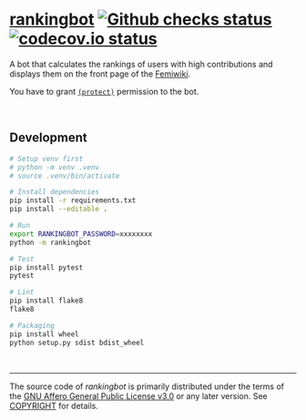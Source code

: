 [rankingbot] [![Github checks status]][github checks link] [![codecov.io status]][codecov.io link]
========
A bot that calculates the rankings of users with high contributions and displays
them on the front page of the [Femiwiki].

You have to grant [`(protect)`] permission to the bot.

&nbsp;

Development
--------
```bash
# Setup venv first
# python -m venv .venv
# source .venv/bin/activate

# Install dependencies
pip install -r requirements.txt
pip install --editable .

# Run
export RANKINGBOT_PASSWORD=xxxxxxxx
python -m rankingbot

# Test
pip install pytest
pytest

# Lint
pip install flake8
flake8

# Packaging
pip install wheel
python setup.py sdist bdist_wheel
```

&nbsp;

--------

The source code of *rankingbot* is primarily distributed under the terms of
the [GNU Affero General Public License v3.0] or any later version. See
[COPYRIGHT] for details.

[rankingbot]: https://femiwiki.com/w/%EC%82%AC%EC%9A%A9%EC%9E%90:%EB%9E%AD%ED%82%B9%EB%B4%87
[github checks status]: https://badgen.net/github/checks/femiwiki/rankingbot
[github checks link]: https://github.com/femiwiki/rankingbot/actions
[codecov.io status]: https://badgen.net/codecov/c/github/femiwiki/rankingbot
[codecov.io link]: https://codecov.io/gh/femiwiki/rankingbot
[Femiwiki]: https://femiwiki.com
[`(protect)`]: https://femiwiki.com/w/%ED%8A%B9%EC%88%98:%EA%B6%8C%ED%95%9C%EB%B6%80%EC%97%AC%EB%AA%A9%EB%A1%9D#protect
[GNU Affero General Public License v3.0]: LICENSE
[COPYRIGHT]: COPYRIGHT
